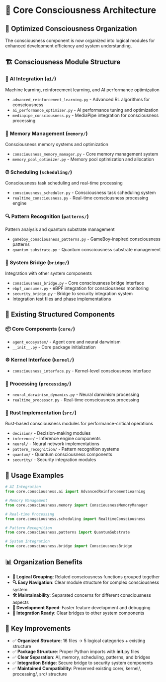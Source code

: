 # 🧠 Core Consciousness Architecture

## 📁 Optimized Consciousness Organization

The consciousness component is now organized into logical modules for enhanced development efficiency and system understanding.

## 🏗️ Consciousness Module Structure

### 🤖 **AI Integration** (`ai/`)

Machine learning, reinforcement learning, and AI performance optimization

- `advanced_reinforcement_learning.py` - Advanced RL algorithms for consciousness
- `ai_performance_optimizer.py` - AI performance tuning and optimization
- `mediapipe_consciousness.py` - MediaPipe integration for consciousness processing

### 🧠 **Memory Management** (`memory/`)

Consciousness memory systems and optimization

- `consciousness_memory_manager.py` - Core memory management system
- `memory_pool_optimizer.py` - Memory pool optimization and allocation

### ⏰ **Scheduling** (`scheduling/`)

Consciousness task scheduling and real-time processing

- `consciousness_scheduler.py` - Consciousness task scheduling system
- `realtime_consciousness.py` - Real-time consciousness processing engine

### 🔍 **Pattern Recognition** (`patterns/`)

Pattern analysis and quantum substrate management

- `gameboy_consciousness_patterns.py` - GameBoy-inspired consciousness patterns
- `quantum_substrate.py` - Quantum consciousness substrate management

### 🌉 **System Bridge** (`bridge/`)

Integration with other system components

- `consciousness_bridge.py` - Core consciousness bridge interface
- `ebpf_consumer.py` - eBPF integration for consciousness monitoring
- `security_bridge.py` - Bridge to security integration system
- Integration test files and phase implementations

## 🔗 **Existing Structured Components**

### 📦 **Core Components** (`core/`)

- `agent_ecosystem/` - Agent core and neural darwinism
- `__init__.py` - Core package initialization

### ⚙️ **Kernel Interface** (`kernel/`)

- `consciousness_interface.py` - Kernel-level consciousness interface

### 🔄 **Processing** (`processing/`)

- `neural_darwinism_dynamics.py` - Neural darwinism processing
- `realtime_processor.py` - Real-time consciousness processing

### 🦀 **Rust Implementation** (`src/`)

Rust-based consciousness modules for performance-critical operations

- `decision/` - Decision-making modules
- `inference/` - Inference engine components
- `neural/` - Neural network implementations
- `pattern_recognition/` - Pattern recognition systems
- `quantum/` - Quantum consciousness components
- `security/` - Security integration modules

## 🚀 **Usage Examples**

```python
# AI Integration
from core.consciousness.ai import AdvancedReinforcementLearning

# Memory Management
from core.consciousness.memory import ConsciousnessMemoryManager

# Real-time Processing
from core.consciousness.scheduling import RealtimeConsciousness

# Pattern Recognition
from core.consciousness.patterns import QuantumSubstrate

# System Integration
from core.consciousness.bridge import ConsciousnessBridge
```

## 📊 **Organization Benefits**

- **🧠 Logical Grouping**: Related consciousness functions grouped together
- **🔍 Easy Navigation**: Clear module structure for complex consciousness system
- **🛠️ Maintainability**: Separated concerns for different consciousness aspects
- **🚀 Development Speed**: Faster feature development and debugging
- **🔗 Integration Ready**: Clear bridges to other system components

## 🎯 **Key Improvements**

- ✅ **Organized Structure**: 16 files → 5 logical categories + existing structure
- ✅ **Package Structure**: Proper Python imports with **init**.py files
- ✅ **Clear Separation**: AI, memory, scheduling, patterns, and bridges
- ✅ **Integration Bridge**: Secure bridge to security system components
- ✅ **Maintained Compatibility**: Preserved existing core/, kernel/, processing/, src/ structure
